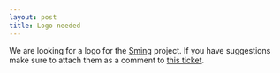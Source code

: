```yaml
---
layout: post
title: Logo needed 
---
```


We are looking for a logo for the [Sming](https://github.com/SmingHub/Sming/) project.
If you have suggestions make sure to attach them as a comment to [this ticket](https://github.com/SmingHub/Sming/issues/829).